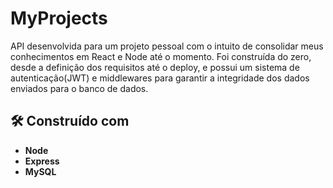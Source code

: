 # MyProjects
API desenvolvida para um projeto pessoal com o intuito de consolidar meus conhecimentos em React e Node até o momento. Foi construída do zero, desde a definição dos 
requisitos até o deploy, e possui um sistema de autenticação(JWT) e middlewares para garantir a integridade dos dados enviados para o banco de dados.

## 🛠️ Construído com

* **Node**
* **Express**
* **MySQL**

